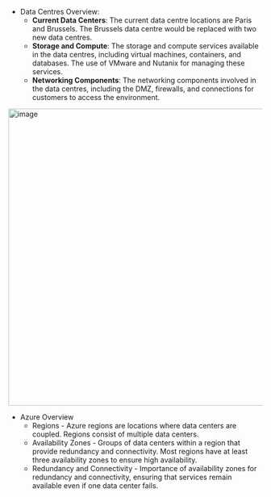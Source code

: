 - Data Centres Overview: 
	- **Current Data Centers**: The current data centre locations are Paris and Brussels. The Brussels data centre would be replaced with two new data centres.
	- **Storage and Compute**: The storage and compute services available in the data centres, including virtual machines, containers, and databases. The use of VMware and Nutanix for managing these services.
 	- **Networking Components**: The networking components involved in the data centres, including the DMZ, firewalls, and connections for customers to access the environment.

<img width="869" height="589" alt="image" src="https://github.com/user-attachments/assets/8878c17d-2d00-4ea6-9049-23fe55db094d" />

- Azure Overview
	- Regions - Azure regions are locations where data centers are coupled. Regions consist of multiple data centers.
	- Availability Zones - Groups of data centers within a region that provide redundancy and connectivity. Most regions have at least three availability zones to ensure high availability.
	- Redundancy and Connectivity - Importance of availability zones for redundancy and connectivity, ensuring that services remain available even if one data center fails.
